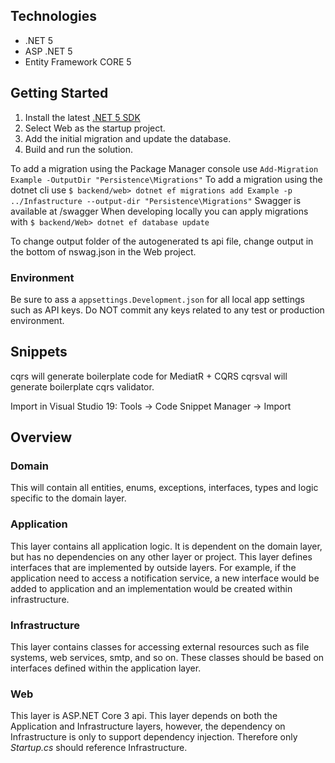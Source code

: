 ## Technologies

- .NET 5
- ASP .NET 5
- Entity Framework CORE 5

## Getting Started

1. Install the latest [.NET 5 SDK](https://dotnet.microsoft.com/download)
2. Select Web as the startup project.
3. Add the initial migration and update the database.
4. Build and run the solution.

To add a migration using the Package Manager console use
`Add-Migration Example -OutputDir "Persistence\Migrations"`
To add a migration using the dotnet cli use
`$ backend/web> dotnet ef migrations add Example -p ../Infastructure --output-dir "Persistence\Migrations"`
Swagger is available at /swagger
When developing locally you can apply migrations with
`$ backend/Web> dotnet ef database update`

To change output folder of the autogenerated ts api file, change output in the bottom of nswag.json in the Web project.

### Environment

Be sure to ass a `appsettings.Development.json` for all local app settings such as API keys. Do NOT commit any keys related to any test or production environment.

## Snippets

cqrs will generate boilerplate code for MediatR + CQRS
cqrsval will generate boilerplate cqrs validator.

Import in Visual Studio 19:
Tools -> Code Snippet Manager -> Import

## Overview

### Domain

This will contain all entities, enums, exceptions, interfaces, types and logic specific to the domain layer.

### Application

This layer contains all application logic. It is dependent on the domain layer, but has no dependencies on any other layer or project. This layer defines interfaces that are implemented by outside layers. For example, if the application need to access a notification service, a new interface would be added to application and an implementation would be created within infrastructure.

### Infrastructure

This layer contains classes for accessing external resources such as file systems, web services, smtp, and so on. These classes should be based on interfaces defined within the application layer.

### Web

This layer is ASP.NET Core 3 api. This layer depends on both the Application and Infrastructure layers, however, the dependency on Infrastructure is only to support dependency injection. Therefore only _Startup.cs_ should reference Infrastructure.
